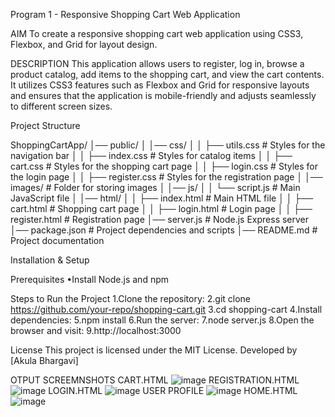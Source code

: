Program 1 - Responsive Shopping Cart Web Application 



AIM
To create a responsive shopping cart web application using CSS3, Flexbox, and Grid for layout design.

DESCRIPTION
This application allows users to register, log in, browse a product catalog, add items to the shopping cart, and view the cart contents. It utilizes CSS3 features such as Flexbox and Grid for responsive layouts and ensures that the application is mobile-friendly and adjusts seamlessly to different screen sizes.

Project Structure

ShoppingCartApp/
│── public/
│ │── css/
│ │ ├── utils.css # Styles for the navigation bar
│ │ ├── index.css # Styles for catalog items
│ │ ├── cart.css # Styles for the shopping cart page
│ │ ├── login.css # Styles for the login page
│ │ ├── register.css # Styles for the registration page
│ │── images/ # Folder for storing images
│ │── js/
│ │ └── script.js # Main JavaScript file
│ │── html/
│ │ ├── index.html # Main HTML file
│ │ ├── cart.html # Shopping cart page
│ │ ├── login.html # Login page
│ │ ├── register.html # Registration page
│── server.js # Node.js Express server
│── package.json # Project dependencies and scripts
│── README.md # Project documentation

Installation & Setup

Prerequisites
•Install Node.js and npm

Steps to Run the Project
1.Clone the repository:
2.git clone https://github.com/your-repo/shopping-cart.git
3.cd shopping-cart
4.Install dependencies:
5.npm install
6.Run the server:
7.node server.js
8.Open the browser and visit:
9.http://localhost:3000

License
This project is licensed under the MIT License.
Developed by [Akula Bhargavi]

OTPUT SCREEMNSHOTS
CART.HTML
![image](https://github.com/user-attachments/assets/27652f15-58a1-4b9f-b168-db966b25a4a3)
REGISTRATION.HTML
![image](https://github.com/user-attachments/assets/330c41bc-0801-44d5-87ca-770b9a4528d2)
LOGIN.HTML
![image](https://github.com/user-attachments/assets/3b41c3c3-4f36-457f-ad32-f4db5c941dc0)
USER PROFILE
![image](https://github.com/user-attachments/assets/72cb984c-71ca-4073-a076-0db18b13ed4e)
HOME.HTML
![image](https://github.com/user-attachments/assets/c7aaf054-d7ce-445f-9328-63ac9d5250fe)




